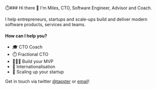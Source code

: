 ⏱️### Hi there 👋 I'm Miles, CTO, Software Engineer, Advisor and Coach. 

I help entrepreneurs, startups and scale-ups build and deliver modern software products, services and teams. 

#### How can I help you? 

- 🎓 CTO Coach
- ⏱️ Fractional CTO
- 👨🏻‍💻 Build your MVP
- 💱 Internationalisation
- 🚀 Scaling up your startup

Get in touch via twitter [@tapster](https://twitter.com/tapster) or [email](mailto:miles.woodroffe@gmail.com)! 
